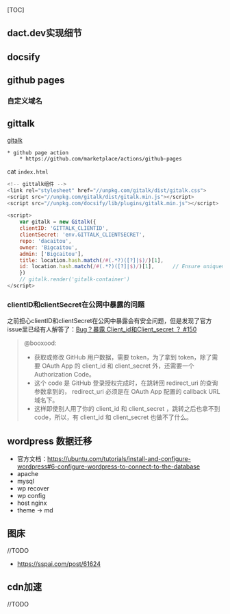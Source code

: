 [TOC]
## dact.dev实现细节
## docsify

## github pages
### 自定义域名

## gittalk

[gitalk](https://github.com/gitalk/gitalk)
   
    * github page action
        * https://github.com/marketplace/actions/github-pages
    
cat `index.html`

```js
<!-- gittalk组件 -->
<link rel="stylesheet" href="//unpkg.com/gitalk/dist/gitalk.css">
<script src="//unpkg.com/gitalk/dist/gitalk.min.js"></script>
<script src="//unpkg.com/docsify/lib/plugins/gitalk.min.js"></script>

<script>
    var gitalk = new Gitalk({
    clientID: 'GITTALK_CLIENTID',
    clientSecret: 'env.GITTALK_CLIENTSECRET',
    repo: 'dacaitou',
    owner: 'Bigcaitou',
    admin: ['Bigcaitou'],
    title: location.hash.match(/#(.*?)([?]|$)/)[1],
    id: location.hash.match(/#(.*?)([?]|$)/)[1],      // Ensure uniqueness and length less than 50
    })
    // gitalk.render('gitalk-container')
</script>
```
### clientID和clientSecret在公网中暴露的问题

之前担心clientID和clientSecret在公网中暴露会有安全问题，但是发现了官方issue里已经有人解答了：[Bug？暴露 Client_id和Client_secret ？ #150](https://github.com/gitalk/gitalk/issues/150)

> @booxood:
> * 获取或修改 GitHub 用户数据，需要 token，为了拿到 token，除了需要 OAuth App 的 client_id 和 client_secret 外，还需要一个 Authorization Code。
> * 这个 code 是 GitHub 登录授权完成时，在跳转回 redirect_uri 的查询参数拿到的， redirect_uri 必须是在 OAuth App 配置的 callback URL 域名下。
> * 这样即使别人用了你的 client_id 和 client_secret ，跳转之后也拿不到 code，所以，有 client_id 和 client_secret 也做不了什么。

## wordpress 数据迁移

* 官方文档：https://ubuntu.com/tutorials/install-and-configure-wordpress#6-configure-wordpress-to-connect-to-the-database
* apache
* mysql
* wp recover
* wp config
* host nginx
* theme → md

## 图床
//TODO
* https://sspai.com/post/61624

## cdn加速
//TODO